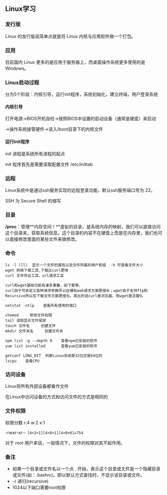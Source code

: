 ## Linux学习

### 发行版

Linux 的发行版说简单点就是将 Linux 内核与应用软件做一个打包。

### 应用

目前国内 Linux 更多的是应用于服务器上，而桌面操作系统更多使用的是 Windows。

### Linux启动过程

分为5个阶段：内核引导，运行init程序，系统初始化，建立终端，用户登录系统

#### 内核引导

打开电源→BIOS开机自检→按照BIOS中设置的启动设备（通常是硬盘）来启动

→操作系统接管硬件→读入/boot目录下的内核文件

#### 运行init程序

init 进程是系统所有进程的起点

init 程序首先是需要读取配置文件 /etc/inittab

### 远程

Linux系统中是通过ssh服务实现的远程登录功能，默认ssh服务端口号为 22。

SSH 为 Secure Shell 的缩写

### 目录

**/proc**：管理**内存空间！**虚拟的目录，是系统内存的映射，我们可以直接访问这个目录来，获取系统信息。这个目录的内容不在硬盘上而是在内存里，我们也可以直接修改里面的某些文件来做修改。

### 命令

```
ls -l (ll)  显示一个文件的属性以及文件所属的用户和组  -h 可查看文件大小
wget 网络下载工具,下载比curl更快
curl 文件传出工具，url请求工具

curl和wget基础功能有诸多重叠，如下载等。
curl由于可自定义各种请求参数所以在模拟web请求方面更擅长；wget由于支持ftp和Recursive所以在下载文件方面更擅长。类比的话curl是浏览器，而wget是迅雷9。

netstat -ntlp    查看所有使用的端口

chomod     修改文件权限
tail 读取显示文件尾部
touch 文件名     创建文件
mkdir 文件夹名     创建文件夹

npm list -g --depth 0    查看npm已安装的软件
yum list installed       查看yum已安装的软件

getconf LONG_BIT  判断Linux系统是32位还是64位的
lscpu    查看CPU
```

### 访问设备

Linux将所有外部设备都看作文件

在Linux中访问设备的方式和访问文件的方式是相同的

### 文件权限

权限分数
r:4
w:2
x:1

 -rwxr-xr-- 
 `[4+2+1][4+0+1][4+0+0]=754`

对于 root 用户来说，一般情况下，文件的权限对其不起作用。

### 备注

* 如果一个目录或文件名以一个点 . 开始，表示这个目录或文件是一个隐藏目录或文件(如：.bashrc)。即以默认方式查找时，不显示该目录或文件。
* -r   递归(recursive)
* 1024以下端口需要root权限
